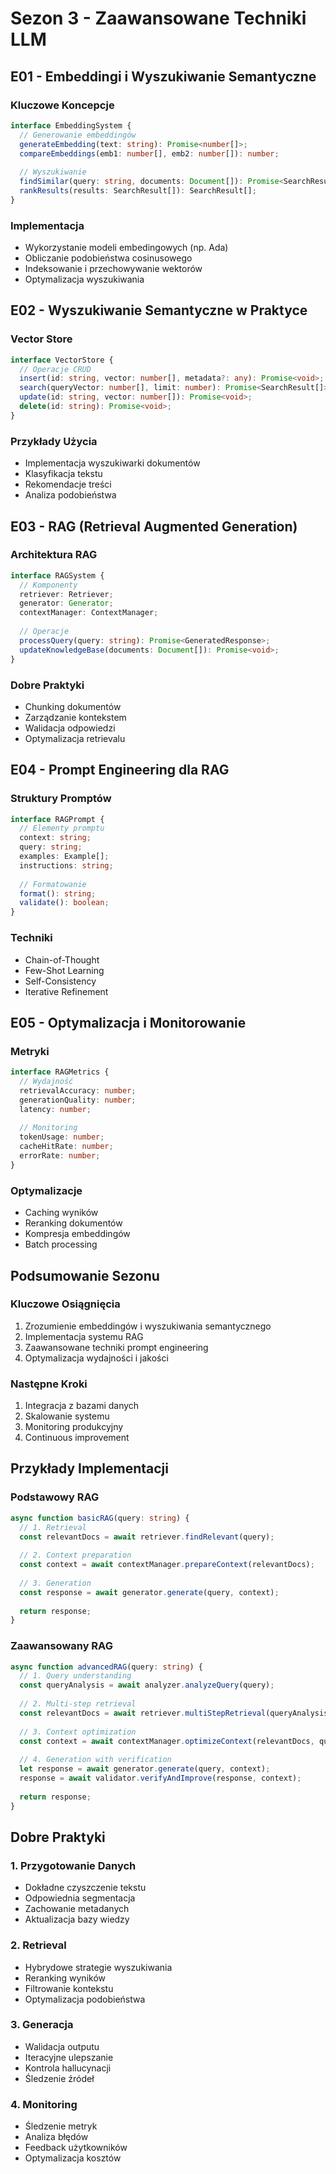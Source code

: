 # Sezon 3 - Zaawansowane Techniki LLM

## E01 - Embeddingi i Wyszukiwanie Semantyczne

### Kluczowe Koncepcje
```typescript
interface EmbeddingSystem {
  // Generowanie embeddingów
  generateEmbedding(text: string): Promise<number[]>;
  compareEmbeddings(emb1: number[], emb2: number[]): number;
  
  // Wyszukiwanie
  findSimilar(query: string, documents: Document[]): Promise<SearchResult[]>;
  rankResults(results: SearchResult[]): SearchResult[];
}
```

### Implementacja
- Wykorzystanie modeli embedingowych (np. Ada)
- Obliczanie podobieństwa cosinusowego
- Indeksowanie i przechowywanie wektorów
- Optymalizacja wyszukiwania

## E02 - Wyszukiwanie Semantyczne w Praktyce

### Vector Store
```typescript
interface VectorStore {
  // Operacje CRUD
  insert(id: string, vector: number[], metadata?: any): Promise<void>;
  search(queryVector: number[], limit: number): Promise<SearchResult[]>;
  update(id: string, vector: number[]): Promise<void>;
  delete(id: string): Promise<void>;
}
```

### Przykłady Użycia
- Implementacja wyszukiwarki dokumentów
- Klasyfikacja tekstu
- Rekomendacje treści
- Analiza podobieństwa

## E03 - RAG (Retrieval Augmented Generation)

### Architektura RAG
```typescript
interface RAGSystem {
  // Komponenty
  retriever: Retriever;
  generator: Generator;
  contextManager: ContextManager;
  
  // Operacje
  processQuery(query: string): Promise<GeneratedResponse>;
  updateKnowledgeBase(documents: Document[]): Promise<void>;
}
```

### Dobre Praktyki
- Chunking dokumentów
- Zarządzanie kontekstem
- Walidacja odpowiedzi
- Optymalizacja retrievalu

## E04 - Prompt Engineering dla RAG

### Struktury Promptów
```typescript
interface RAGPrompt {
  // Elementy promptu
  context: string;
  query: string;
  examples: Example[];
  instructions: string;
  
  // Formatowanie
  format(): string;
  validate(): boolean;
}
```

### Techniki
- Chain-of-Thought
- Few-Shot Learning
- Self-Consistency
- Iterative Refinement

## E05 - Optymalizacja i Monitorowanie

### Metryki
```typescript
interface RAGMetrics {
  // Wydajność
  retrievalAccuracy: number;
  generationQuality: number;
  latency: number;
  
  // Monitoring
  tokenUsage: number;
  cacheHitRate: number;
  errorRate: number;
}
```

### Optymalizacje
- Caching wyników
- Reranking dokumentów
- Kompresja embeddingów
- Batch processing

## Podsumowanie Sezonu

### Kluczowe Osiągnięcia
1. Zrozumienie embeddingów i wyszukiwania semantycznego
2. Implementacja systemu RAG
3. Zaawansowane techniki prompt engineering
4. Optymalizacja wydajności i jakości

### Następne Kroki
1. Integracja z bazami danych
2. Skalowanie systemu
3. Monitoring produkcyjny
4. Continuous improvement

## Przykłady Implementacji

### Podstawowy RAG
```typescript
async function basicRAG(query: string) {
  // 1. Retrieval
  const relevantDocs = await retriever.findRelevant(query);
  
  // 2. Context preparation
  const context = await contextManager.prepareContext(relevantDocs);
  
  // 3. Generation
  const response = await generator.generate(query, context);
  
  return response;
}
```

### Zaawansowany RAG
```typescript
async function advancedRAG(query: string) {
  // 1. Query understanding
  const queryAnalysis = await analyzer.analyzeQuery(query);
  
  // 2. Multi-step retrieval
  const relevantDocs = await retriever.multiStepRetrieval(queryAnalysis);
  
  // 3. Context optimization
  const context = await contextManager.optimizeContext(relevantDocs, query);
  
  // 4. Generation with verification
  let response = await generator.generate(query, context);
  response = await validator.verifyAndImprove(response, context);
  
  return response;
}
```

## Dobre Praktyki

### 1. Przygotowanie Danych
- Dokładne czyszczenie tekstu
- Odpowiednia segmentacja
- Zachowanie metadanych
- Aktualizacja bazy wiedzy

### 2. Retrieval
- Hybrydowe strategie wyszukiwania
- Reranking wyników
- Filtrowanie kontekstu
- Optymalizacja podobieństwa

### 3. Generacja
- Walidacja outputu
- Iteracyjne ulepszanie
- Kontrola hallucynacji
- Śledzenie źródeł

### 4. Monitoring
- Śledzenie metryk
- Analiza błędów
- Feedback użytkowników
- Optymalizacja kosztów 